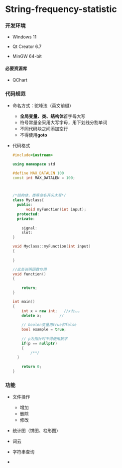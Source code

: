 # String-frequency-statistic

### 开发环境

- Windows 11

- Qt Creator 6.7
- MinGW  64-bit
#### 必要资源库
- QChart

### 代码规范

- 命名方式：驼峰法（英文前缀）

  - **全局变量、类、结构体**首字母大写
  - 符号常量全采用大写字母，用下划线分割单词
  - 不同代码块之间添加空行
  - 不得使用**goto**

- 代码格式

  ```c++
  #include<iostream>
  
  using namespace std
  
  #define MAX_DATALEN 100
  const int MAX_DATALEN = 100;
  
  
  
  /*结构体，类等命名开头大写*/
  class Myclass{
  	public:
      	void myFunction(int input);
  	protected:
  	private:
  	
      signal:
      slot:
  }
  
  void Myclass::myFunction(int input)
  {
      
  }
  
  //此处说明函数作用
  void function()
  {
  	
      return;
  }
  
  int main()
  {
      int x = new int;   //x为。。。
      delete x;		   //
      
      // boolen变量用true和false
      bool example = true;
      
      // p为指针时不得使用数字
      if(p == nullptr)
      {
          /**/
    }
      
      return 0;
  }
  ```


### 功能

- 文件操作
  - 增加
  - 删除
  - 修改

- 统计图（饼图、柱形图）
- 词云
- 字符串查询
- 
